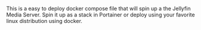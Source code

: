 This is a easy to deploy docker compose file that will spin up a the Jellyfin Media Server. Spin it up as a stack in Portainer or deploy using your favorite linux distribution using docker.
